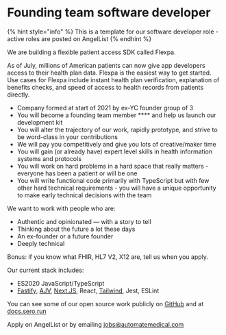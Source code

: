 # Founding team software developer

{% hint style="info" %}
This is a template for our software developer role - active roles are posted on AngelList
{% endhint %}

We are building a flexible patient access SDK called Flexpa.

As of July, millions of American patients can now give app developers access to their health plan data. Flexpa is the easiest way to get started. Use cases for Flexpa include instant health plan verification, explanation of benefits checks, and speed of access to health records from patients directly.

* Company formed at start of 2021 by ex-YC founder group of 3
* You will become a founding team member **** and help us launch our development kit
* You will alter the trajectory of our work, rapidly prototype, and strive to be word-class in your contributions
* We will pay you competitively and give you lots of creative/maker time
* You will gain (or already have) expert level skills in health information systems and protocols
* You will work on hard problems in a hard space that really matters - everyone has been a patient or will be one
* You will write functional code primarily with TypeScript but with few other hard technical requirements - you will have a unique opportunity to make early technical decisions with the team

We want to work with people who are:

* Authentic and opinionated — with a story to tell
* Thinking about the future a lot these days
* An ex-founder or a future founder
* Deeply technical

Bonus: if you know what FHIR, HL7 V2, X12 are, tell us when you apply.

Our current stack includes:

* ES2020 JavaScript/TypeScript
* [Fastify](https://www.fastify.io), [AJV](https://ajv.js.org), [Next.JS](https://nextjs.org), React, [Tailwind](http://tailwindcss.com), Jest, ESLint

You can see some of our open source work publicly on [GitHub](http://github.com/automate-medical/sero) and at [docs.sero.run](http://docs.sero.run)

Apply on AngelList or by emailing [jobs@automatemedical.com](https://www.automatemedical.com)
